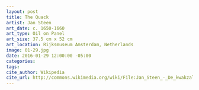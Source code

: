```yaml
---
layout: post
title: The Quack
artist: Jan Steen
art_date: c. 1650-1660
art_type: Oil on Panel
art_size: 37.5 cm x 52 cm
art_location: Rijksmuseum Amsterdam, Netherlands
image: 01-29.jpg
date: 2016-01-29 12:00:00 -05:00
categories:
tags:
cite_author: Wikipedia
cite_url: http://commons.wikimedia.org/wiki/File:Jan_Steen_-_De_kwakzalver.jpg
---
```


